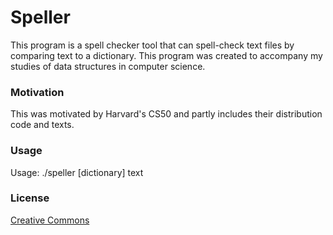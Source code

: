 # Speller
This program is a spell checker tool that can spell-check text files by comparing text to a dictionary. This program was created to accompany my studies of data structures in computer science.

### Motivation
This was motivated by Harvard's CS50 and partly includes their distribution code and texts.

### Usage
Usage: ./speller [dictionary] text

### License
[Creative Commons](https://creativecommons.org/licenses/by-nc-sa/4.0/)
